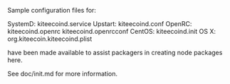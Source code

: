 Sample configuration files for:

SystemD: kiteecoind.service
Upstart: kiteecoind.conf
OpenRC:  kiteecoind.openrc
         kiteecoind.openrcconf
CentOS:  kiteecoind.init
OS X:    org.kiteecoin.kiteecoind.plist

have been made available to assist packagers in creating node packages here.

See doc/init.md for more information.
